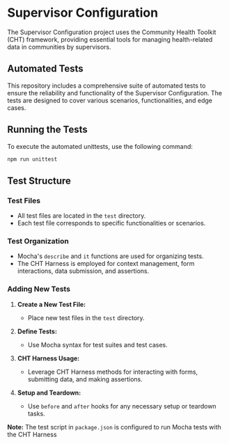 # Supervisor Configuration

The Supervisor Configuration project uses the Community Health Toolkit (CHT) framework, providing essential tools for managing health-related data in communities by supervisors. 

## Automated Tests

This repository includes a comprehensive suite of automated tests to ensure the reliability and functionality of the Supervisor Configuration. The tests are designed to cover various scenarios, functionalities, and edge cases.

## Running the Tests

To execute the automated unittests, use the following command:

```bash
npm run unittest 
```

## Test Structure

### Test Files

- All test files are located in the `test` directory.
- Each test file corresponds to specific functionalities or scenarios.

### Test Organization

- Mocha's `describe` and `it` functions are used for organizing tests.
- The CHT Harness is employed for context management, form interactions, data submission, and assertions.

### Adding New Tests

1. **Create a New Test File:**
    - Place new test files in the `test` directory.

2. **Define Tests:**
    - Use Mocha syntax for test suites and test cases.

3. **CHT Harness Usage:**
    - Leverage CHT Harness methods for interacting with forms, submitting data, and making assertions.

4. **Setup and Teardown:**
    - Use `before` and `after` hooks for any necessary setup or teardown tasks.

**Note:** The test script in `package.json` is configured to run Mocha tests with the CHT Harness